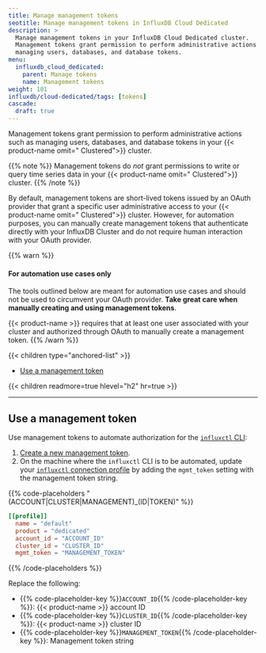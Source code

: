 ```yaml
---
title: Manage management tokens
seotitle: Manage management tokens in InfluxDB Cloud Dedicated
description: >
  Manage management tokens in your InfluxDB Cloud Dedicated cluster.
  Management tokens grant permission to perform administrative actions such as
  managing users, databases, and database tokens.
menu:
  influxdb_cloud_dedicated:
    parent: Manage tokens
    name: Management tokens
weight: 101
influxdb/cloud-dedicated/tags: [tokens]
cascade:
  draft: true
---
```


Management tokens grant permission to perform administrative actions such as
managing users, databases, and database tokens in your
{{< product-name omit=" Clustered">}} cluster.

{{% note %}}
Management tokens do _not_ grant permissions to write or query time series data
in your {{< product-name omit=" Clustered">}} cluster.
{{% /note %}}

By default, management tokens are short-lived tokens issued by an OAuth
provider that grant a specific user administrative access to your
{{< product-name omit=" Clustered">}} cluster.
However, for automation purposes, you can manually create management tokens that
authenticate directly with your InfluxDB Cluster and do not require human
interaction with your OAuth provider.

{{% warn %}}
#### For automation use cases only

The tools outlined below are meant for automation use cases and should not be
used to circumvent your OAuth provider. **Take great care when manually creating
and using management tokens**.

{{< product-name >}} requires that at least one user associated with your cluster 
and authorized through OAuth to manually create a management token.
{{% /warn %}}

{{< children type="anchored-list" >}}
- [Use a management token](#use-a-management-token)

{{< children readmore=true hlevel="h2" hr=true >}}

---

## Use a management token

Use management tokens to automate authorization for the
[`influxctl` CLI](/influxdb/cloud-dedicated/reference/cli/influxctl/):

1.  [Create a new management token](#create-a-management-token).
2.  On the machine where the `influxctl` CLI is to be automated, update your
    [`influxctl` connection profile](/influxdb/cloud-dedicated/reference/cli/influxctl/#configure-connection-profiles)
    by adding the `mgmt_token` setting with the management token string.

{{% code-placeholders "(ACCOUNT|CLUSTER|MANAGEMENT)_(ID|TOKEN)" %}}
```toml
[[profile]]
  name = "default"
  product = "dedicated"
  account_id = "ACCOUNT_ID"
  cluster_id = "CLUSTER_ID"
  mgmt_token = "MANAGEMENT_TOKEN"
```
{{% /code-placeholders %}}

Replace the following:

- {{% code-placeholder-key %}}`ACCOUNT_ID`{{% /code-placeholder-key %}}:
  {{< product-name >}} account ID
- {{% code-placeholder-key %}}`CLUSTER_ID`{{% /code-placeholder-key %}}:
  {{< product-name >}} cluster ID
- {{% code-placeholder-key %}}`MANAGEMENT_TOKEN`{{% /code-placeholder-key %}}:
  Management token string
